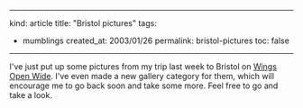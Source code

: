 -----
kind: article
title: "Bristol pictures"
tags:
- mumblings
created_at: 2003/01/26
permalink: bristol-pictures
toc: false
-----

<p>I've just put up some pictures from my trip last week to Bristol on <a href="http://www.rousette.org.uk/mt-static/wingsopenwide/archives/cat_bristol.html" title="Bristol">Wings Open Wide</a>. I've even made a new gallery category for them, which will encourage me to go back soon and take some more. Feel free to go and take a look.</p>


